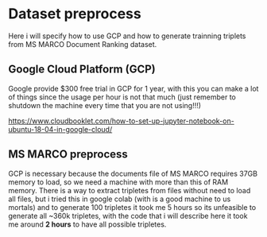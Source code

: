 # Dataset preprocess

Here i will specify how to use GCP and how to generate trainning triplets from MS MARCO Document Ranking dataset.

## Google Cloud Platform (GCP)

Google provide $300 free trial in GCP for 1 year, with this you can make a lot of things since the usage per hour is not that much (just remember to shutdown the machine every time that you are not using!!!)

https://www.cloudbooklet.com/how-to-set-up-jupyter-notebook-on-ubuntu-18-04-in-google-cloud/


## MS MARCO preprocess

GCP is necessary because the documents file of MS MARCO requires 37GB memory to load, so we need a machine with more than this of RAM memory. There is a way to extract tripletes from files without need to load all files, but i tried this in google colab (with is a good machine to us mortals) and to generate 100 tripletes it took me 5 hours so its unfeasible to generate all ~360k tripletes, with the code that i will describe here it took me around **2 hours** to have all possible tripletes.



